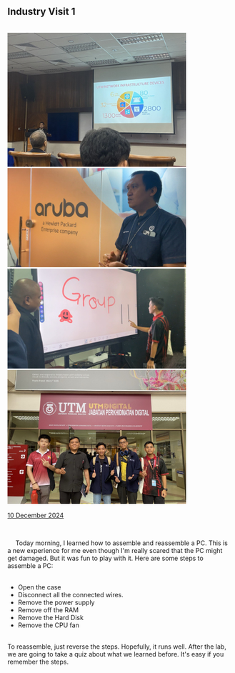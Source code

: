 <html>
  <body>
    <!--Contents-->
                            <h2 id="Title">Industry Visit 1</h2><br>
                              <img src="utmdigital1.jpg" width="400px" alt="PC"> <br>
                              <img src="utmdigital2.jpg" width="400px" alt="PC"> <br>
                              <img src="utmdigital3.jpg" width="400px" alt="PC"> <br>
                              <img src="utmdigital4.jpg" width="400px" alt="PC"> <br>
                                <p><u>10 December 2024</u><br>
                                    <div>
                                        <br><p> &emsp; Today morning, I learned how to assemble and reassemble a PC. This is a new experience for me
                                            even though I'm really scared that the PC might get damaged. But it was fun to play with it. Here are some steps to assemble a PC:
                                            <ul>
                                                <br><li>Open the case</li>
                                                <li>Disconnect all the connected wires.</li>
                                                <li>Remove the power supply</li>
                                                <li>Remove off the RAM</li>
                                                <li>Remove the Hard Disk</li>
                                                <li>Remove the CPU fan</li>
                                            </ul><br>
                                            To reassemble, just reverse the steps. Hopefully, it runs well.
                                            After the lab, we are going to take a quiz about what we learned before. It's easy if you remember the steps.
                                        </p>
                                </p>
  </body>
</html>